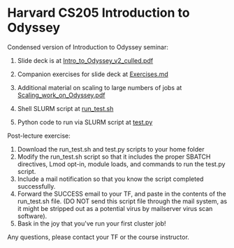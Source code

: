 # Harvard CS205 Introduction to Odyssey

Condensed version of Introduction to Odyssey seminar:

1. Slide deck is at [Intro_to_Odyssey_v2_culled.pdf](Intro_to_Odyssey_v2_culled.pdf)

2. Companion exercises for slide deck at [Exercises.md](Exercises.md)

3. Additional material on scaling to large numbers of jobs at [Scaling_work_on_Odyssey.pdf](Scaling_work_on_Odyssey.pdf)

4. Shell SLURM script at [run_test.sh](run_test.sh)

5. Python code to run via SLURM script at [test.py](test.py)

Post-lecture exercise:
1. Download the run_test.sh and test.py scripts to your home folder
2. Modify the run_test.sh script so that it includes the proper SBATCH directives, Lmod opt-in, module loads, and commands to run the test.py script.
3. Include a mail notification so that you know the script completed successfully.
4. Forward the SUCCESS email to your TF, and paste in the contents of the run_test.sh file. (DO NOT send this script file through the mail system, as it might be stripped out as a potential virus by mailserver virus scan software).
5. Bask in the joy that you've run your first cluster job!


Any questions, please contact your TF or the course instructor.

